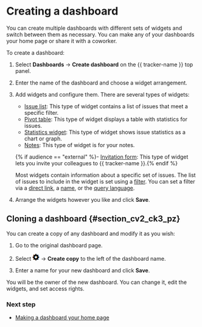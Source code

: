 # Creating a dashboard

You can create multiple dashboards with different sets of widgets and switch between them as necessary. You can make any of your dashboards your home page or share it with a coworker.

To create a dashboard:

1. Select **Dashboards** → **Create dashboard** on the {{ tracker-name }} top panel.

1. Enter the name of the dashboard and choose a widget arrangement.

1. Add widgets and configure them. There are several types of widgets:
    - [Issue list](widgets.md#section_ll1_zdp_pz): This type of widget contains a list of issues that meet a specific filter.
    - [Pivot table](widgets.md#section_esm_vjp_pz): This type of widget displays a table with statistics for issues.
    - [Statistics widget](widgets.md#section_htb_kvp_pz): This type of widget shows issue statistics as a chart or graph.
    - [Notes](widgets.md#section_rtw_3gr_pz): This type of widget is for your notes.

    {% if audience == "external" %}- [Invitation form](widgets.md#invite_form): This type of widget lets you invite your colleagues to {{ tracker-name }}.{% endif %}

    Most widgets contain information about a specific set of issues. The list of issues to include in the widget is set using a [filter](filters.md). You can set a filter via a [direct link](filters.md), a [name](create-filter.md), or the [query language](query-filter.md).

1. Arrange the widgets however you like and click **Save**.

## Cloning a dashboard {#section_cv2_ck3_pz}

You can create a copy of any dashboard and modify it as you wish:

1. Go to the original dashboard page.

1. Select ![](../../_assets/tracker/icon-settings.png) → **Create copy** to the left of the dashboard name.

1. Enter a name for your new dashboard and click **Save**.

You will be the owner of the new dashboard. You can change it, edit the widgets, and set access rights.

### Next step

- [Making a dashboard your home page](startpage-dashboard.md)

